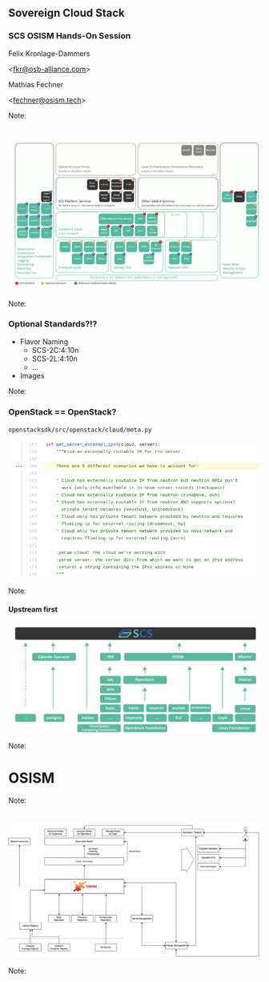 ## Sovereign Cloud Stack

### SCS OSISM Hands-On Session

Felix Kronlage-Dammers

\<fkr@osb-alliance.com\> <!-- .element: style="color:black" -->

Mathias Fechner

\<fechner@osism.tech\> <!-- .element: style="color:black" -->

<!-- .slide: data-background-image="images/background.jpg" -->

Note:


#

![scs architektur](images/201001-SCS-4c.png)

Note:


### Optional Standards?!?

* Flavor Naming
    * SCS-2C:4:10n
	* SCS-2L:4:10n
	* ...
* Images

Note:


### OpenStack == OpenStack?

`openstacksdk/src/openstack/cloud/meta.py`

![openstack sdk cases](images/openstack-sdk-cases.png) <!-- .element: width="80%" -->

Note:


#### Upstream first

![scs and upstream](images/scs-and-upstream.jpg)

Note:


# OSISM

Note:


# 

![osism architecture](images/osism-architecture.png)

Note:


